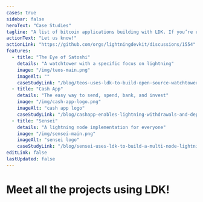 ```yaml
---
cases: true
sidebar: false
heroText: "Case Studies"
tagline: "A list of bitcoin applications building with LDK. If you’re using LDK we’d love to hear about your experience!"
actionText: "Let us know!"
actionLink: "https://github.com/orgs/lightningdevkit/discussions/1554"
features:
  - title: "The Eye of Satoshi"
    details: "A watchtower with a specific focus on lightning"
    image: "/img/teos-main.png"
    imageAlt: ""
    caseStudyLink: "/blog/teos-uses-ldk-to-build-open-source-watchtower/"
  - title: "Cash App"
    details: "The easy way to send, spend, bank, and invest"
    image: "/img/cash-app-logo.png"
    imageAlt: "cash app logo"
    caseStudyLink: "/blog/cashapp-enables-lightning-withdrawals-and-deposits-using-ldk/"
  - title: "Sensei"
    details: "A lightning node implementation for everyone"
    image: "/img/sensei-main.png"
    imageAlt: "sensei logo"
    caseStudyLink: "/blog/sensei-uses-ldk-to-build-a-multi-node-lightning-server-application/"
editLink: false
lastUpdated: false
---
```


<h1 class="more-cases-heading">
   Meet all the projects using LDK!
</h1>

<CodeSwitcher :languages="{all: 'All Projects', mobile:'Mobile', web:'Web', desktop:'Desktop', custodial: 'Custodial', infra:'Infrastructure', misc:'Misc',}">
  <template v-slot:mobile>
    <div class="case-studies">
    <div class="case-study-item">
    <img src="./assets/blue-wallet.png" />
    <h3><a href="https://bluewallet.io/" target="_blank">Blue Wallet</a></h3>
    <p>A mobile bitcoin and lightning wallet.</p>
    </div>
   <div class="case-study-item">
    <img src="./assets/bitkit.png" />
    <h3><a href="https://porticoexchange.github.io/porticoexchangev2.github.io/" target="_blank">Bitkit</a></h3>
    <p>A mobile wallet that features portable web profiles and passwordless web accounts</p>
    </div>
    <div class="case-study-item">
    <img src="./assets/kumuly.png" />
    <h3><a href="https://twitter.com/kumulydev" target="_blank">Kumuly</a></h3>
    <p>A Colomnia-based mobile bitcoin and Lightning wallet</p>
    </div>
    <div class="case-study-item">
    <img src="./assets/lipa.png" />
    <h3><a href="https://lipa.swiss/" target="_blank">Lipa</a></h3>
    <p>Swiss-based mobile app that offers a bitcoin wallet for individuals and businesses</p>
    </div>
    </div>
  </template>

  <template v-slot:web>

  <div class="case-studies">
     <div class="case-study-item">
      <img src="./assets/portico.png" />
      <h3><a href="https://mercurywallet.com/" target="_blank">Portico</a></h3>
      <p>A DEX that enables people to swap between bitcoin layers and sidechains</p>
    </div>
    <div class="case-study-item">
      <img src="./assets/mercury.png" />
      <h3><a href="https://porticoexchange.github.io/porticoexchangev2.github.io/" target="_blank">Mercury</a></h3>
      <p>A lighting wallet that enables BTC transfers without requiring an on-chain transaction</p>
    </div>
    <div class="case-study-item">
      <img src="./assets/10101.png" />
      <h3><a href="https://10101.finance/" target="_blank">10101</a></h3>
      <p>An on-chain and off-chain wallet that allows trading</p>
    </div>
    <div class="case-study-item">
      <img src="./assets/mutiny.png" />
      <h3><a href="https://mutinywallet.com/" target="_blank">Mutiny</a></h3>
      <p>Mutiny is a web-first lightning wallet</p>
    </div>
    <div class="case-study-item">
      <img src="./assets/velas.png" />
      <h3><a href="https://www.velascommerce.com/" target="_blank">Velas</a></h3>
      <p>Enables businesses to integrate Lightning payments into websites, mobile applications, and more</p>
    </div>
  </div>

  </template>

  <template v-slot:desktop>
      <div class="case-studies">
      <div class="case-study-item">
        <img src="./assets/atomic.png" />
        <h3><a href="https://atomicdex.io/en/" target="_blank">AtomicDEX</a></h3>
        <p>A multi-coin wallet, bridge, and DEX that can run on mobile and desktop</p>
      </div>
      <div class="case-study-item">
        <img src="./assets/hydranet.png" />
        <h3><a href="https://hydranet.ai/" target="_blank">Hydranet</a></h3>
        <p>A DEX that offers trading between blockchains without the need for a layer 2 bridge</p>
      </div>
      </div>
  </template>


  <template v-slot:custodial>

  <div class="case-studies">
  <div class="case-study-item">
  <img src="./assets/cash-app-logo.png" />
  <h3><a href="https://cash.app/" target="_blank">Cash App</a></h3>
  <p>A mobile P2P payments app and bitcoin wallet</p>
  </div>
  </div>

  </template>

  <template v-slot:infra>

  <div class="case-studies">
  <div class="case-study-item">
    <img src="./assets/teos.png" />
    <h3><a href="https://github.com/talaia-labs/rust-teos" target="_blank">C=</a></h3>
    <p>A bitcoin watchtower with a specific focus on lightning</p>
  </div>
  <div class="case-study-item">
    <img src="./assets/vls.png" />
    <h3><a href="https://vls.tech/" target="_blank">VLS</a></h3>
    <p>Separates lightning private keys and security rule validation from nodes, into a discrete signing device</p>
  </div>
  <div class="case-study-item">
    <img src="./assets/lexe.png" />
    <h3><a href="https://github.com/lexe-tech" target="_blank">Lexe</a></h3>
    <p>An LN-in-the-cloud soultion that uses LDK on Intel SGX</p>
  </div>
  <div class="case-study-item">
    <img src="./assets/voltage.png" />
    <h3><a href="https://voltage.cloud/" target="_blank">Voltage</a></h3>
    <p>Provides enterprise grade infrastructure for the Lightning Network</p>
  </div>
  <div class="case-study-item">
  <img src="./assets/valera.png" />
  <h3><a href="https://valera.co/" target="_blank">Valera</a></h3>
  <p>Building a financial infrastructure suite for developers and users</p>
  </div>
  <div class="case-study-item">
    <img src="./assets/kuutamo.png" />
    <h3><a href="https://github.com/kuutamolabs/lightning-knd" target="_blank">Kuutamo</a></h3>
    <p>A turn-key, end-to-end solution for running self-hosted nodes, anywhere</p>
  </div>
  <div class="case-study-item">
    <img src="./assets/c=.png" />
    <h3><a href="https://cequals.xyz/" target="_blank">C=</a></h3>
    <p>Building tools and services to help connect people to the Lightning Network</p>
  </div>
  </div>

  </template>

  <template v-slot:misc>

  </template>

  <template v-slot:all>
  <div class="case-studies">
    <div class="case-study-item">
    <img src="./assets/blue-wallet.png" />
    <h3><a href="https://bluewallet.io/" target="_blank">Blue Wallet</a></h3>
    <p>A mobile bitcoin and lightning wallet.</p>
    </div>
   <div class="case-study-item">
    <img src="./assets/bitkit.png" />
    <h3><a href="https://porticoexchange.github.io/porticoexchangev2.github.io/" target="_blank">Bitkit</a></h3>
    <p>A mobile wallet that features portable web profiles and passwordless web accounts</p>
    </div>
    <div class="case-study-item">
    <img src="./assets/kumuly.png" />
    <h3><a href="https://twitter.com/kumulydev" target="_blank">Kumuly</a></h3>
    <p>A Colomnia-based mobile bitcoin and Lightning wallet</p>
    </div>
    <div class="case-study-item">
    <img src="./assets/lipa.png" />
    <h3><a href="https://lipa.swiss/" target="_blank">Lipa</a></h3>
    <p>Swiss-based mobile app that offers a bitcoin wallet for individuals and businesses</p>
    </div>
    <div class="case-study-item">
      <img src="./assets/portico.png" />
      <h3><a href="https://mercurywallet.com/" target="_blank">Portico</a></h3>
      <p>A DEX that enables people to swap between bitcoin layers and sidechains</p>
    </div>
    <div class="case-study-item">
      <img src="./assets/mercury.png" />
      <h3><a href="https://porticoexchange.github.io/porticoexchangev2.github.io/" target="_blank">Mercury</a></h3>
      <p>A lighting wallet that enables BTC transfers without requiring an on-chain transaction</p>
    </div>
    <div class="case-study-item">
      <img src="./assets/10101.png" />
      <h3><a href="https://10101.finance/" target="_blank">10101</a></h3>
      <p>An on-chain and off-chain wallet that allows trading</p>
    </div>
    <div class="case-study-item">
      <img src="./assets/mutiny.png" />
      <h3><a href="https://mutinywallet.com/" target="_blank">Mutiny</a></h3>
      <p>Mutiny is a web-first lightning wallet</p>
    </div>
    <div class="case-study-item">
      <img src="./assets/velas.png" />
      <h3><a href="https://www.velascommerce.com/" target="_blank">Velas</a></h3>
      <p>Enables businesses to integrate Lightning payments into websites, mobile applications, and more</p>
    </div>
    <div class="case-study-item">
      <img src="./assets/atomic.png" />
      <h3><a href="https://atomicdex.io/en/" target="_blank">AtomicDEX</a></h3>
      <p>A multi-coin wallet, bridge, and DEX that can run on mobile and desktop</p>
    </div>
    <div class="case-study-item">
      <img src="./assets/hydranet.png" />
      <h3><a href="https://hydranet.ai/" target="_blank">Hydranet</a></h3>
      <p>A DEX that offers trading between blockchains without the need for a layer 2 bridge</p>
    </div>
    <div class="case-study-item">
      <img src="./assets/cash-app-logo.png" />
      <h3><a href="https://cash.app/" target="_blank">Cash App</a></h3>
      <p>A mobile P2P payments app and bitcoin wallet</p>
    </div>
    <div class="case-study-item">
    <img src="./assets/teos.png" />
    <h3><a href="https://github.com/talaia-labs/rust-teos" target="_blank">C=</a></h3>
    <p>A bitcoin watchtower with a specific focus on lightning</p>
  </div>
  <div class="case-study-item">
    <img src="./assets/vls.png" />
    <h3><a href="https://vls.tech/" target="_blank">VLS</a></h3>
    <p>Separates lightning private keys and security rule validation from nodes, into a discrete signing device</p>
  </div>
  <div class="case-study-item">
    <img src="./assets/lexe.png" />
    <h3><a href="https://github.com/lexe-tech" target="_blank">Lexe</a></h3>
    <p>An LN-in-the-cloud soultion that uses LDK on Intel SGX</p>
  </div>
  <div class="case-study-item">
    <img src="./assets/voltage.png" />
    <h3><a href="https://voltage.cloud/" target="_blank">Voltage</a></h3>
    <p>Provides enterprise grade infrastructure for the Lightning Network</p>
  </div>
  <div class="case-study-item">
    <img src="./assets/valera.png" />
    <h3><a href="https://valera.co/" target="_blank">Valera</a></h3>
    <p>Building a financial infrastructure suite for developers and users</p>
  </div>
  <div class="case-study-item">
    <img src="./assets/kuutamo.png" />
    <h3><a href="https://github.com/kuutamolabs/lightning-knd" target="_blank">Kuutamo</a></h3>
    <p>A turn-key, end-to-end solution for running self-hosted nodes, anywhere</p>
  </div>
  <div class="case-study-item">
    <img src="./assets/c=.png" />
    <h3><a href="https://cequals.xyz/" target="_blank">C=</a></h3>
    <p>Building tools and services to help connect people to the Lightning Network</p>
  </div>
  </div>

  </template>

</CodeSwitcher>
